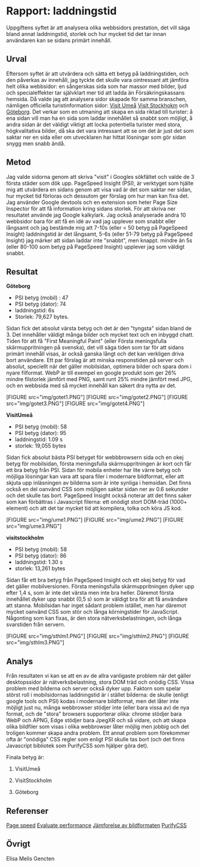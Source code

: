 Rapport: laddningstid
=======================

Uppgiftens syftet är att analysera olika webbsidors prestation, det vill säga
bland annat laddningstid, storlek och hur mycket tid det tar innan
användaren kan se sidans primärt innehåll.

Urval
-----------------------

Eftersom syftet är att utvärdera och sätta ett betyg på laddningstiden, och den
påverkas av innehåll, jag tyckte det skulle vara ointressant att jämföra helt
olika webbsidor: en sångerskas sida som har
massor med bilder, ljud och specialeffekter tar självklart mer tid att ladda
än Försäkringskassans hemsida.
Då valde jag att analysera sidor skapade för samma branschen, nämligen
officiella turistinformation sidor: [Visit Umeå](https://visitumea.se/sv)
[Visit Stockhokm](https://www.visitstockholm.com/) och [Göteborg](https://www.goteborg.com/).
Det verkar som en utmaning att skapa en sida riktad till turister: å ena sidan
vill man ha en sida som laddar innehållet så snabbt som möjligt, å andra sidan
är det väldigt viktigt att locka potentiella turister med stora, högkvalitativa
bilder, då ska det vara intressant att se om det är just det som saktar ner
en sida eller om utvecklaren har hittat lösningar som gör sidan snygg men snabb
ändå.

Metod
-----------------------

Jag valde sidorna genom att skriva "visit" i Googles sökfältet och valde de 3 första
städer som dök upp. PageSpeed Insight (PSI), är verktyget som hjälte mig
att utvärdera en sidans genom att visa vad är det som saktar ner sidan,
hur mycket tid förloras och dessutom ger förslag om hur man kan fixa det.
Jag använder Google devtools och en extension som heter Page Size Inspector för
att få information kring sidans storlek.
För att skriva ner resultatet använde jag Google kalkylark. Jag också analyserade andra 10 webbsidor bara för att få en idé av vad
jag upplever som snabbt eller långsamt och jag bestämde mig att 7-10s (eller < 50
betyg på PageSpeed Insight) laddningstid är det långsamt, 5-6s (eller 51-79 betyg
på PageSpeed Insight) jag märker att sidan laddar inte "snabbt", men knappt.
mindre än 5s (eller 80-100 som betyg på PageSpeed Insight) upplever jag som väldigt snabbt.

Resultat
-----------------------

**Göteborg**

- PSI betyg (mobil) : 47
- PSI betyg (dator): 74
- laddningstid: 6s
- Storlek: 79,627 bytes.

Sidan fick det absolut värsta betyg och det är den "tyngsta" sidan bland de 3.
Det innehåller väldigt många bilder och mycket text och en inbyggd chatt.
Tiden för att få "First Meaningful Paint" (eller Första meningsfulla skärmuppritningen
på svenska), det vill säga tiden som tar för att sidans primärt innehåll visas,
är också ganska långt och det kan verkligen driva bort användare.
Ett par förslag är att minska responstiden på server och absolut, speciellt
när det gäller mobilsidan, optimera bilder och spara dom i nyare filformat.
WebP är till exempel en google produkt som ger 26% mindre filstorlek jämfört
med PNG, samt runt 25% mindre jämfört med JPG, och en webbsida med så mycket
innehåll kan säkert dra nytta av det.

[FIGURE src="img/gotet1.PNG"]
[FIGURE src="img/gotet2.PNG"]
[FIGURE src="img/gotet3.PNG"]
[FIGURE src="img/gotet4.PNG"]

**VisitUmeå**


- PSI betyg (mobil): 58
- PSI betyg (dator): 95
- laddningstid: 1.09 s
- storlek: 19,055 bytes

Sidan fick absolut bästa PSI betyget för webbbrowsern sida och en okej betyg
för mobilsidan, första meningsfulla skärmuppritningen är kort och får ett bra betyg
från PSI. Sidan för mobila enheter har lite värre betyg och möjliga lösningar
kan vara att spara filer i modernare bildformat, eller att skjuta upp inläsningen
av bilderna som är inte synliga i hemsidan. Det finns också en del oanvänd
CSS som möjligen saktar sidan ner av 0.6 sekunder och det skulle tas bort.
PageSpeed Insight också noterar att det finns saker som kan förbättras i Javascript filerna:
ett onödigt stort DOM-träd (1000+ element) och att det tar mycket tid att kompilera,
tolka och köra JS kod.

[FIGURE src="img/ume1.PNG"]
[FIGURE src="img/ume2.PNG"]
[FIGURE src="img/ume3.PNG"]

**visitstockholm**

- PSI betyg (mobil): 58
- PSI betyg (dator): 86
- laddningstid: 1.30 s
- storlek: 13,261 bytes

Sidan får ett bra betyg från PageSpeed Insight och ett okej betyg för vad det
gäller mobilversionen. Första meningsfulla skärmuppritningen dyker upp efter
1,4 s, som är inte det värsta men inte bra heller. Däremot första innehållet
dyker upp snabbt (0,5 s) som är väldigt bra för att få användare att stanna.
Mobilsidan har inget sådant problem istället, men har däremot mycket oanvänd
CSS som stör och långa körningstider för JavaScript.  
Någonting som kan fixas, är den stora nätverksbelastningen, och långa svarstiden
från servern.

[FIGURE src="img/sthlm1.PNG"]
[FIGURE src="img/sthlm2.PNG"]
[FIGURE src="img/sthlm3.PNG"]

Analys
-----------------------

Från resultaten vi kan se att en av de allra vanligaste problem när det gäller
desktopssidor är nätverksbelastning, stora DOM träd och onödig CSS. Vissa
problem med bilderna och server också dyker upp.
Faktorn som spelar störst roll i mobilsidornas laddningstid är i stället bilderna:
de skulle (enligt google tools och PSI) kodas i modernare bildformat, men det
låter inte möjligt just nu, många webbrowser stödjer inte (eller
bara vissa av) de nya format, och de "stora" browsers supporterar olika: chrome
stödjer bara WebP och APNG, Edge stödjer bara JpegXR och så vidare, och
att skapa olika bildfiler som visas i olika webbrowser låter möjlig men
jobbig och det troligen kommer skapa andra problem. Ett annat problem som förekommer
ofta är "onödiga" CSS regler som enligt PSI skulle tas bort (och det finns Javascript bibliotek som PurifyCSS som hjälper göra det).

Finala betyg är:

1. VisitUmeå

2. VisitStockholm

3. Göteborg



Referenser
-----------------------

[Page speed](https://moz.com/learn/seo/page-speed)
[Evaluate performance](https://developers.google.com/web/tools/chrome-devtools/evaluate-performance/timeline-tool)
[Jämforelse av bildformaten](https://www.metamatrix.se/aktuellt/jamforelse-av-bildformaten-webp-jpeg-2000-jpeg-xr-apng/)
[PurifyCSS](https://purifycss.online/)

Övrigt
-----------------------

Elisa Melis Gencten
